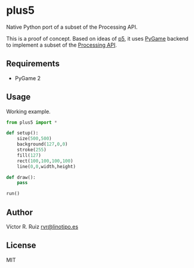 # plus5

Native Python port of a subset of the Processing API.

This is a proof of concept. Based on ideas of [p5](https://pypi.org/project/p5/), it uses [PyGame](https://www.pygame.org/news) backend to implement a subset of the [Processing API](https://py.processing.org/).

## Requirements

- PyGame 2

## Usage

Working example.

```python
from plus5 import *

def setup():
    size(500,500)
    background(127,0,0)
    stroke(255)
    fill(127)
    rect(100,100,100,100)
    line(0,0,width,height)

def draw():
    pass

run()

```

## Author

Víctor R. Ruiz <rvr@linotipo.es>

## License

MIT

